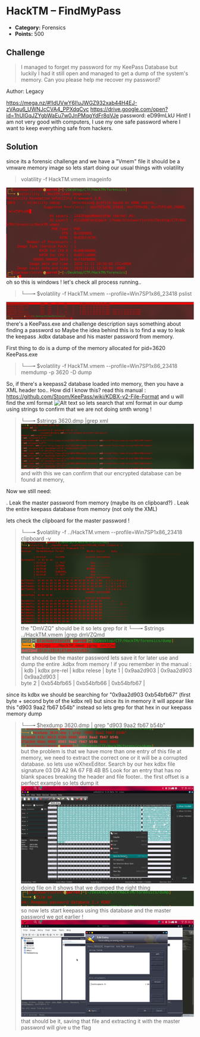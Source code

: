 
# HackTM – FindMyPass

* **Category:** Forensics
* **Points:** 500

## Challenge

> I managed to forget my password for my KeePass Database but luckily I had it still open and managed to get a dump of the system's memory. Can you please help me recover my password?

Author: Legacy

https://mega.nz/#!IdUVwY6I!uJWGZ932xab44H4EJ-zVAqu6_UWNJcCVA4_PPXdqCyc
https://drive.google.com/open?id=1hUlGqJZYgbWaEu7w0JnPMqgYdFr8qVJe
password: eD99mLkU
Hint! I am not very good with computers, I use my one safe password where I want to keep everything safe from hackers.


## Solution

since its a forensic challenge and we have a "Vmem" file it should be a vmware memory image
so lets start doing our usual things with volatility
> volatility -f HackTM.vmem imageinfo 

![Alt text](https://github.com/blackwarriorxtn/CTF_Writeups/blob/master/HackTM/Forensics/FindMyPass/imginf.png)
oh so this is windows ! let's check all process running..
> └──╼ $volatility -f HackTM.vmem --profile=Win7SP1x86_23418 pslist

![Alt text](https://github.com/blackwarriorxtn/CTF_Writeups/blob/master/HackTM/Forensics/FindMyPass/psslist.png)
there's a KeePass.exe and challenge description says something about finding a password so
Maybe the idea behind this is to find a way to leak the keepass .kdbx database and his master password from memory.

First thing to do is a dump of the memory allocated for pid=3620 KeePass.exe

> └──╼ $volatility -f HackTM.vmem --profile=Win7SP1x86_23418 memdump -p 3620 -D dump 

So, if there's a keepass2 database loaded into memory, then you have a XML header too..
How did I know this? read this manual : https://github.com/Stoom/KeePass/wiki/KDBX-v2-File-Format and u will find the xml format 
![Alt text](http://dann.com.br/content/images/2017/05/Selection_834.png)
so lets search that xml format in our dump using strings to confirm that we are not doing smth wrong !
> └──╼ $strings 3620.dmp |grep xml
![Alt text](https://github.com/blackwarriorxtn/CTF_Writeups/blob/master/HackTM/Forensics/FindMyPass/header.png)
and with this we can confirm that our encrypted database can be found at memory, 

Now we still need:

. Leak the master password from memory (maybe its on clipboard?)
. Leak the entire keepass database from memory (not only the XML)

lets check the clipboard for the master password ! 
> └──╼ $volatility -f ../HackTM.vmem --profile=Win7SP1x86_23418 clipboard -v
![Alt text](https://github.com/blackwarriorxtn/CTF_Writeups/blob/master/HackTM/Forensics/FindMyPass/clipboard.png)
the "DmVZQ" should be it so lets grep for it 
> └──╼ $strings ../HackTM.vmem |grep dmVZQmd
![Alt text](https://github.com/blackwarriorxtn/CTF_Writeups/blob/master/HackTM/Forensics/FindMyPass/masterpass.png)
that should be the master password lets save it for later use and dump the entire .kdbx from memory !
if you remember  in the manual : 
       |   kdb      |  kdbx pre-rel | kdbx relese |
byte 1 | 0x9aa2d903 | 0x9aa2d903    | 0x9aa2d903  |  
byte 2 | 0xb54bfb65 | 0xb54bfb66    | 0xb54bfb67  |  

since its kdbx we should be searching for "0x9aa2d903 0xb54bfb67" (first byte + second byte of the kdbx rel)
but  since its in memory it will appear like this "d903 9aa2 fb67 b54b" instead
so lets grep for that hex in our keepass memory dump 
> └──╼ $hexdump 3620.dmp | grep "d903 9aa2 fb67 b54b"
![Alt text](https://github.com/blackwarriorxtn/CTF_Writeups/blob/master/HackTM/Forensics/FindMyPass/hexdump.png?)
 but the problem is that we have more than one entry of this file at memory, we need to extract the correct one or it will be  a corrupted database.
 so lets use wXhexEditor.
Search by our hex kdbx file signature 03 D9 A2 9A 67 FB 4B B5
Look for an entry that has no blank spaces breaking the header and file footer..
the first offset is a perfect example so lets dump it 
![Alt text](https://github.com/blackwarriorxtn/CTF_Writeups/blob/master/HackTM/Forensics/FindMyPass/kdbx.png)
doing file on it shows that we dumped the right thing 
![Alt text](https://github.com/blackwarriorxtn/CTF_Writeups/blob/master/HackTM/Forensics/FindMyPass/ok.png)
so now lets start keepass using this database and the master password we got earlier ! 
![Alt text](https://github.com/blackwarriorxtn/CTF_Writeups/blob/master/HackTM/Forensics/FindMyPass/attach.png)
that should be it, saving that file and extracting it with the master password will give u the flag 

